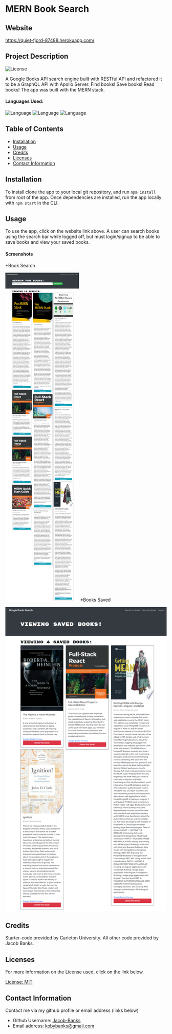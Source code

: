 # MERN Book Search

## Website

https://quiet-fjord-87488.herokuapp.com/

## Project Description

![License](https://img.shields.io/badge/License-MIT-yellow.svg "License Badge")

A Google Books API search engine built with RESTful API and refactored it to be a GraphQL API with Apollo Server. Find books! Save books! Read books! The app was built with the MERN stack.

#### Languages Used:

![Language](https://img.shields.io/badge/HTML-green.svg "Language Badge")
![Language](https://img.shields.io/badge/CSS-blue.svg "Language Badge")
![Language](https://img.shields.io/badge/JavaScript-red.svg "Language Badge")

## Table of Contents

- [Installation](#installation)
- [Usage](#usage)
- [Credits](#credits)
- [Licenses](#licenses)
- [Contact Information](#contact-information)

## Installation

To install clone the app to your local git repository, and run `npm install` from root of the app. Once dependencies are installed, run the app locally with `npm start` in the CLI.

## Usage

To use the app, click on the website link above. A user can search books using the search bar while logged off, but must login/signup to be able to save books and view your saved books.

#### Screenshots

\*Book Search

![Screenshot 1](screen1.png)
\*Books Saved

![Screenshot 2](screen2.png)

## Credits

Starter-code provided by Carleton University. All other code provided by Jacob Banks.

## Licenses

For more information on the License used, click on the link below.

[License: MIT](https://choosealicense.com/licenses/mit/)

## Contact Information

Contact me via my github profile or email address (links below)

- Github Username: [Jacob-Banks](https://github.com/Jacob-banks)
- Email address: kobybanks@gmail.com
